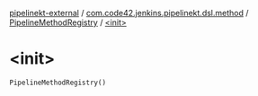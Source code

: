 [pipelinekt-external](../../index.md) / [com.code42.jenkins.pipelinekt.dsl.method](../index.md) / [PipelineMethodRegistry](index.md) / [&lt;init&gt;](./-init-.md)

# &lt;init&gt;

`PipelineMethodRegistry()`